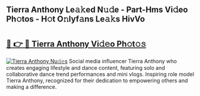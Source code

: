 ## Tierra Anthony Le𝚊𝚔ed N𝚞𝚍e - Part-Hms Vi𝚍eo Ph𝚘tos - H𝚘t O𝚗lyf𝚊ns Le𝚊𝚔s HivVo

# <h2><a href="http://hf1k2f5.feru.top/?c=Tierra+Anthony">🔗 👉 🔴 Tierra Anthony Vi𝚍𝚎o Ph𝚘t𝚘𝚜</a></h2>

[![Tierra Anthony Nu𝚍𝚎s](https://i.imgur.com/0TWrTi3.gif)](http://hf1k2f5.feru.top/?c=Tierra+Anthony)
Social media influencer Tierra Anthony who creates engaging lifestyle and dance content, featuring solo and collaborative dance trend performances and mini vlogs. Inspiring role model Tierra Anthony, recognized for their dedication to empowering others and making a difference. 
